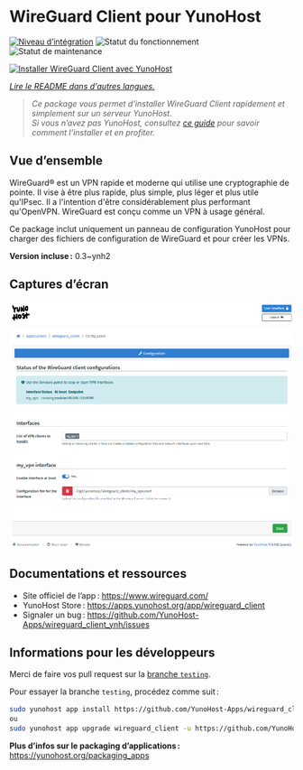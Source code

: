 <!--
Nota bene : ce README est automatiquement généré par <https://github.com/YunoHost/apps/tree/master/tools/readme_generator>
Il NE doit PAS être modifié à la main.
-->

# WireGuard Client pour YunoHost

[![Niveau d’intégration](https://apps.yunohost.org/badge/integration/wireguard_client)](https://ci-apps.yunohost.org/ci/apps/wireguard_client/)
![Statut du fonctionnement](https://apps.yunohost.org/badge/state/wireguard_client)
![Statut de maintenance](https://apps.yunohost.org/badge/maintained/wireguard_client)

[![Installer WireGuard Client avec YunoHost](https://install-app.yunohost.org/install-with-yunohost.svg)](https://install-app.yunohost.org/?app=wireguard_client)

*[Lire le README dans d'autres langues.](./ALL_README.md)*

> *Ce package vous permet d’installer WireGuard Client rapidement et simplement sur un serveur YunoHost.*  
> *Si vous n’avez pas YunoHost, consultez [ce guide](https://yunohost.org/install) pour savoir comment l’installer et en profiter.*

## Vue d’ensemble

WireGuard® est un VPN rapide et moderne qui utilise une cryptographie de pointe.
Il vise à être plus rapide, plus simple, plus léger et plus utile qu'IPsec. Il a l'intention d'être considérablement plus performant qu'OpenVPN. WireGuard est conçu comme un VPN à usage général.

Ce package inclut uniquement un panneau de configuration YunoHost pour charger des fichiers de configuration de WireGuard et pour créer les VPNs.


**Version incluse :** 0.3~ynh2

## Captures d’écran

![Capture d’écran de WireGuard Client](./doc/screenshots/wireguard_client.png)

## Documentations et ressources

- Site officiel de l’app : <https://www.wireguard.com/>
- YunoHost Store : <https://apps.yunohost.org/app/wireguard_client>
- Signaler un bug : <https://github.com/YunoHost-Apps/wireguard_client_ynh/issues>

## Informations pour les développeurs

Merci de faire vos pull request sur la [branche `testing`](https://github.com/YunoHost-Apps/wireguard_client_ynh/tree/testing).

Pour essayer la branche `testing`, procédez comme suit :

```bash
sudo yunohost app install https://github.com/YunoHost-Apps/wireguard_client_ynh/tree/testing --debug
ou
sudo yunohost app upgrade wireguard_client -u https://github.com/YunoHost-Apps/wireguard_client_ynh/tree/testing --debug
```

**Plus d’infos sur le packaging d’applications :** <https://yunohost.org/packaging_apps>
